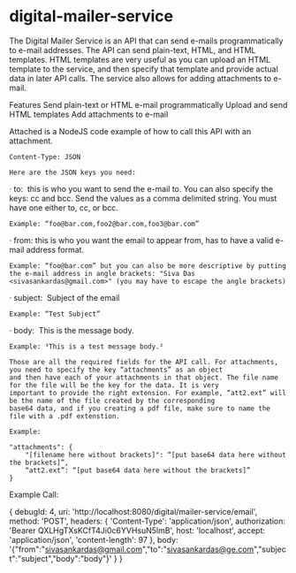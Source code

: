 # digital-mailer-service

The Digital Mailer Service is an API that can send e-mails programmatically to e-mail addresses. 
The API can send plain-text, HTML, and HTML templates. HTML templates are very useful as you can 
upload an HTML template to the service, and then specify that template and provide actual data in 
later API calls. The service also allows for adding attachments to e-mail.
 

Features
Send plain-text or HTML e-mail programmatically
Upload and send HTML templates
Add attachments to e-mail

Attached is a NodeJS code example of how to call this API with an attachment.
 
    Content-Type: JSON
    
    Here are the JSON keys you need:
    
·         to: ­ this is who you want to send the e-mail to. You can also specify the keys: cc and bcc. Send the values as a comma delimited string. You must have one either to, cc, or bcc.
    
    Example: “foo@bar.com,foo2@bar.com,foo3@bar.com”
    
·         from:­ this is who you want the email to appear from, has to have a valid e-mail address format.
    
    Example: “foo@bar.com” but you can also be more descriptive by putting the e-mail address in angle brackets: "Siva Das <sivasankardas@gmail.com>" (you may have to escape the angle brackets)
    
·         subject: ­ Subject of the email
    
    Example: “Test Subject”
    
·         body: ­ This is the message body.
    
    Example: ³This is a test message body.²
    
    Those are all the required fields for the API call. For attachments, you need to specify the key “attachments” as an object 
    and then have each of your attachments in that object. The file name for the file will be the key for the data. It is very 
    important to provide the right extension. For example, “att2.ext” will be the name of the file created by the corresponding 
    base64 data, and if you creating a pdf file, make sure to name the file with a .pdf extenstion.
    
    Example:
    
    "attachments": {
    	"[filename here without brackets]": “[put base64 data here without the brackets]”,
    	“att2.ext”: “[put base64 data here without the brackets]”
    }
    
 
 
Example Call:
 
{ 	 debugId: 4, 
	uri: 'http://localhost:8080/digital/mailer-service/email',
     method: 'POST',
     headers:
      { 'Content-Type': 'application/json',
        authorization: 'Bearer QXLHgTXsKCfT4Ji0c6YVHsuN5lmB',
        host: 'localhost',
        accept: 'application/json',
        'content-length': 97 
      },
     body: '{"from":"sivasankardas@gmail.com","to":"sivasankardas@ge.com","subject":"subject","body":"body"}' 
     } 
     }